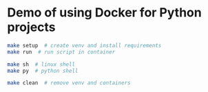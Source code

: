 # Demo of using Docker for Python projects

```sh
make setup  # create venv and install requirements
make run  # run script in container

make sh  # linux shell
make py  # python shell

make clean  # remove venv and containers
```
